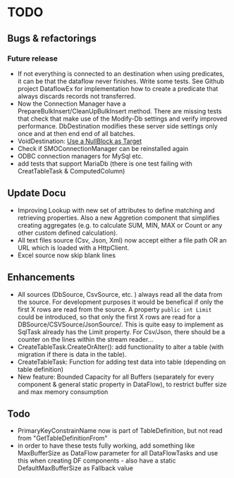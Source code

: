 # TODO

## Bugs & refactorings

### Future release
- If not everything is connected to an destination when using predicates, it can be that the dataflow never finishes. Write some tests. See Github project DataflowEx for implementation how to create a predicate that always discards records not transferred.
- Now the Connection Manager have a PrepareBulkInsert/CleanUpBulkInsert method. There are missing tests that check that make use of the Modify-Db settings and verify improved performance. DbDestination modifies these server side settings only once and at then end end of all batches.
- VoidDestination: [Use a NullBlock as Target](https://docs.microsoft.com/en-us/dotnet/api/system.threading.tasks.dataflow.dataflowblock.nulltarget?view=netcore-3.1)
- Check if SMOConnectionManager can be reinstalled again
- ODBC connection managers for MySql etc.
- add tests that support MariaDb (there is one test failing with CreatTableTask & ComputedColumn)

## Update Docu

- Improving Lookup with new set of attributes to define matching and retrieving properties. Also a new Aggretion component that simplifies creating aggregates (e.g. to calculate SUM, MIN, MAX or Count or any other custom defined calculation).
- All text files source (Csv, Json, Xml) now accept either a file path OR an URL which is loaded with a HttpClient.
- Excel source now skip blank lines

## Enhancements

- All sources (DbSource, CsvSource, etc. )  always read all the data from the source. For development purposes it would be benefical if only the first X rows are read from the source. A property `public int Limit` could be introduced, so that only the first X rows are read for a DBSource/CSVSource/JsonSource/. This is quite easy to implement as SqlTask already has the Limit property. For Csv/Json, there should be a counter on the lines within the stream reader...
- CreateTableTask.CreateOrAlter(): add functionality to alter a table (with migration if there is data in the table).
- CreateTableTask: Function for adding test data into table (depending on table definition)
- New feature: Bounded Capacity for all Buffers (separately for every component & general static property in DataFlow), to restrict buffer size and max memory consumption

## Todo
- PrimaryKeyConstrainName now is part of TableDefinition, but not read from "GetTableDefinitionFrom"
- in order to have these tests fully working, add something like MaxBufferSize as  DataFlow parameter for all DataFlowTasks and use this when creating DF components  - also have a static DefaultMaxBufferSize as Fallback value